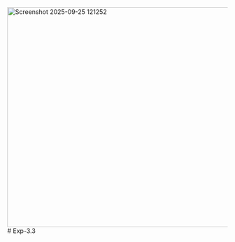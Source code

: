 <img width="1871" height="503" alt="Screenshot 2025-09-25 121252" src="https://github.com/user-attachments/assets/8ebb918a-f9f1-4039-85c9-70ecf0a50244" />
# Exp-3.3
